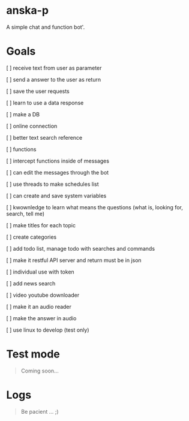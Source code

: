 # anska-p
A simple chat and function bot'.

# Goals
 [ ] receive text from user as parameter
 
 [ ] send a answer to the user as return 
 
 [ ] save the user requests
 
 [ ] learn to use a data response
 
 [ ] make a DB
 
 [ ] online connection
 
 [ ] better text search reference
 
 [ ] functions
 
 [ ] intercept functions inside of messages
 
 [ ] can edit the messages through the bot
 
 [ ] use threads to make schedules list
 
 [ ] can create and save system variables
 
 [ ] kwownledge to learn what means the questions  (what is, looking for, search, tell me)
 
 [ ] make titles for each topic
 
 [ ] create categories
 
 [ ] add todo list, manage todo with searches and commands
 
 [ ] make it restful API server and return must be in json
 
 [ ] individual use with token
 
 [ ] add news search
 
 [ ] video youtube downloader
 
 [ ] make it an audio reader
 
 [ ] make the answer in audio
 
 [ ] use linux to develop (test only)
 
 # Test mode
 
 > Coming soon...
 
 # Logs
 
 > Be pacient ... ;)
